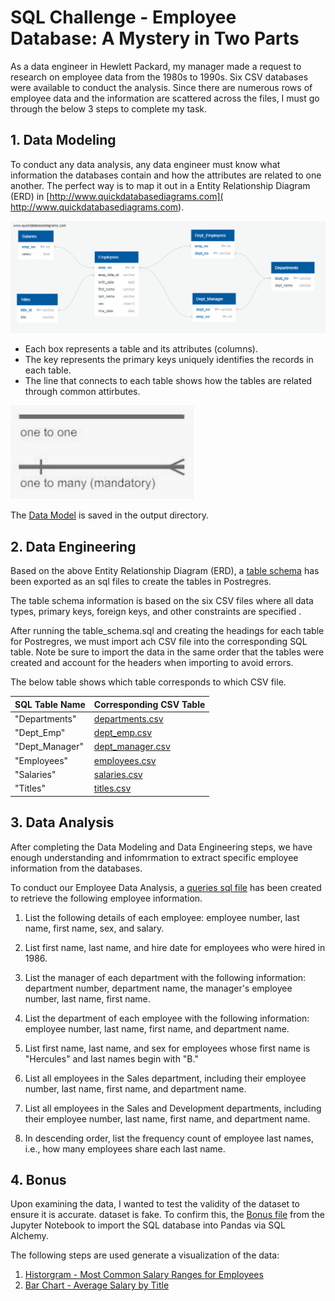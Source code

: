 # SQL Challenge - Employee Database: A Mystery in Two Parts

As a data engineer in Hewlett Packard, my manager made a request to research on employee data from the 1980s to 1990s. Six CSV databases were available to conduct the analysis. Since there are numerous rows of employee data and the information are scattered across the files, I must go through the below 3 steps to complete my task.


## **1.  Data Modeling**

To conduct any data analysis, any data engineer must know what information the databases contain and how the attributes are related to one another. The perfect way is to map it out in a Entity Relationship Diagram (ERD) in  [http://www.quickdatabasediagrams.com]( http://www.quickdatabasediagrams.com).

![Image](https://github.com/cecileung1208/Homework/blob/master/Unit%207%20-%20SQL%20Challenge/Output%20Files/ERD%20-%20Employee%20Database.png)

* Each box represents a table and its attributes (columns). 
* The key represents the primary keys uniquely identifies the records in each table.
* The line that connects to each table shows how the tables are related through common attirbutes.

![Image](https://github.com/cecileung1208/Homework/blob/master/Unit%207%20-%20SQL%20Challenge/Output%20Files/Relationship.png)

The [Data Model](https://github.com/cecileung1208/Homework/blob/master/Unit%207%20-%20SQL%20Challenge/Output%20Files/ERD%20-%20Employee%20Database.png) is saved in the output directory.

    
## **2.  Data Engineering**

Based on the above Entity Relationship Diagram (ERD), a [table schema](https://github.com/cecileung1208/Homework/blob/master/Unit%207%20-%20SQL%20Challenge/Employee_SQL/Table_Schema.sql) has been exported as an sql files to create the tables in Postregres.

The table schema information is based on the six CSV files where all data types, primary keys, foreign keys, and other constraints are specified .

After running the table_schema.sql and creating the headings for each table for Postregres, we must import ach CSV file into the corresponding SQL table. 
Note be sure to import the data in the same order that the tables were created and account for the headers when importing to avoid errors.

The below table shows which table corresponds to which CSV file.

| SQL Table Name    | Corresponding CSV Table |
| ------------- | ------------- |
| "Departments"  | [departments.csv](https://github.com/cecileung1208/Homework/blob/master/Unit%207%20-%20SQL%20Challenge/Resources/departments.csv)  |
| "Dept_Emp"  | [dept_emp.csv](https://github.com/cecileung1208/Homework/blob/master/Unit%207%20-%20SQL%20Challenge/Resources/dept_emp.csv)  |
| "Dept_Manager"  | [dept_manager.csv](https://github.com/cecileung1208/Homework/blob/master/Unit%207%20-%20SQL%20Challenge/Resources/dept_manager.csv)  |
| "Employees"  | [employees.csv](https://github.com/cecileung1208/Homework/blob/master/Unit%207%20-%20SQL%20Challenge/Resources/employees.csv)  |
| "Salaries"  | [salaries.csv](https://github.com/cecileung1208/Homework/blob/master/Unit%207%20-%20SQL%20Challenge/Resources/salaries.csv)  |
| "Titles"  | [titles.csv](https://github.com/cecileung1208/Homework/blob/master/Unit%207%20-%20SQL%20Challenge/Resources/titles.csv)  |

## **3.  Data Analysis**

After completing the Data Modeling and Data Engineering steps, we have enough understanding and infomrmation to extract specific employee information from the databases. 

To conduct our Employee Data Analysis, a [queries sql file](https://github.com/cecileung1208/Homework/blob/master/Unit%207%20-%20SQL%20Challenge/Employee_SQL/Queries.sql) has been created to retrieve the following employee information.

1.  List the following details of each employee: employee number, last name, first name, sex, and salary.

2.  List first name, last name, and hire date for employees who were hired in 1986.

3.  List the manager of each department with the following information: department number, department name, the manager's employee number, last name, first name.

4.  List the department of each employee with the following information: employee number, last name, first name, and department name.

5.  List first name, last name, and sex for employees whose first name is "Hercules" and last names begin with "B."

6.  List all employees in the Sales department, including their employee number, last name, first name, and department name.

7.  List all employees in the Sales and Development departments, including their employee number, last name, first name, and department name.

8.  In descending order, list the frequency count of employee last names, i.e., how many employees share each last name.


## **4.  Bonus**

Upon examining the data, I wanted to test the validity of the dataset to ensure it is accurate. dataset is fake. To confirm this, the [Bonus file](https://github.com/cecileung1208/Homework/blob/master/Unit%207%20-%20SQL%20Challenge/Employee_SQL/Bonus.ipynb) from the Jupyter Notebook to import the SQL database into Pandas via SQL Alchemy.

The following steps are used generate a visualization of the data:

1.  [Historgram - Most Common Salary Ranges for Employees](https://github.com/cecileung1208/Homework/blob/master/Unit%207%20-%20SQL%20Challenge/Output%20Files/Salary%20Ranges%20for%20Employees.png)
2.  [Bar Chart - Average Salary by Title](https://github.com/cecileung1208/Homework/blob/master/Unit%207%20-%20SQL%20Challenge/Output%20Files/Average%20Salary%20by%20Title.png)
